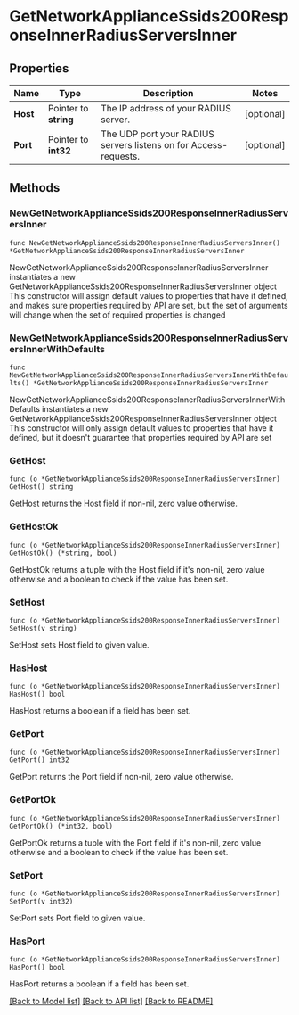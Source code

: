 # GetNetworkApplianceSsids200ResponseInnerRadiusServersInner

## Properties

Name | Type | Description | Notes
------------ | ------------- | ------------- | -------------
**Host** | Pointer to **string** | The IP address of your RADIUS server. | [optional] 
**Port** | Pointer to **int32** | The UDP port your RADIUS servers listens on for Access-requests. | [optional] 

## Methods

### NewGetNetworkApplianceSsids200ResponseInnerRadiusServersInner

`func NewGetNetworkApplianceSsids200ResponseInnerRadiusServersInner() *GetNetworkApplianceSsids200ResponseInnerRadiusServersInner`

NewGetNetworkApplianceSsids200ResponseInnerRadiusServersInner instantiates a new GetNetworkApplianceSsids200ResponseInnerRadiusServersInner object
This constructor will assign default values to properties that have it defined,
and makes sure properties required by API are set, but the set of arguments
will change when the set of required properties is changed

### NewGetNetworkApplianceSsids200ResponseInnerRadiusServersInnerWithDefaults

`func NewGetNetworkApplianceSsids200ResponseInnerRadiusServersInnerWithDefaults() *GetNetworkApplianceSsids200ResponseInnerRadiusServersInner`

NewGetNetworkApplianceSsids200ResponseInnerRadiusServersInnerWithDefaults instantiates a new GetNetworkApplianceSsids200ResponseInnerRadiusServersInner object
This constructor will only assign default values to properties that have it defined,
but it doesn't guarantee that properties required by API are set

### GetHost

`func (o *GetNetworkApplianceSsids200ResponseInnerRadiusServersInner) GetHost() string`

GetHost returns the Host field if non-nil, zero value otherwise.

### GetHostOk

`func (o *GetNetworkApplianceSsids200ResponseInnerRadiusServersInner) GetHostOk() (*string, bool)`

GetHostOk returns a tuple with the Host field if it's non-nil, zero value otherwise
and a boolean to check if the value has been set.

### SetHost

`func (o *GetNetworkApplianceSsids200ResponseInnerRadiusServersInner) SetHost(v string)`

SetHost sets Host field to given value.

### HasHost

`func (o *GetNetworkApplianceSsids200ResponseInnerRadiusServersInner) HasHost() bool`

HasHost returns a boolean if a field has been set.

### GetPort

`func (o *GetNetworkApplianceSsids200ResponseInnerRadiusServersInner) GetPort() int32`

GetPort returns the Port field if non-nil, zero value otherwise.

### GetPortOk

`func (o *GetNetworkApplianceSsids200ResponseInnerRadiusServersInner) GetPortOk() (*int32, bool)`

GetPortOk returns a tuple with the Port field if it's non-nil, zero value otherwise
and a boolean to check if the value has been set.

### SetPort

`func (o *GetNetworkApplianceSsids200ResponseInnerRadiusServersInner) SetPort(v int32)`

SetPort sets Port field to given value.

### HasPort

`func (o *GetNetworkApplianceSsids200ResponseInnerRadiusServersInner) HasPort() bool`

HasPort returns a boolean if a field has been set.


[[Back to Model list]](../README.md#documentation-for-models) [[Back to API list]](../README.md#documentation-for-api-endpoints) [[Back to README]](../README.md)


